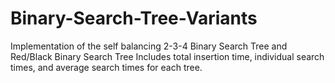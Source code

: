 # Binary-Search-Tree-Variants
Implementation of the self balancing 2-3-4 Binary Search Tree and Red/Black Binary Search Tree
Includes total insertion time, individual search times, and average search times for each tree.
